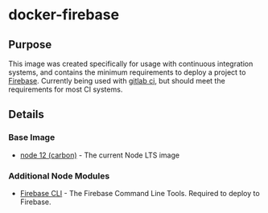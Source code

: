 # docker-firebase

## Purpose

This image was created specifically for usage with continuous integration systems, and contains the minimum requirements to deploy a project to [Firebase](https://firebase.google.com/). Currently being used with [gitlab ci](https://about.gitlab.com/features/gitlab-ci-cd/), but should meet the requirements for most CI systems.

## Details

### Base Image

- [node 12 (carbon)](https://hub.docker.com/r/library/node/) - The current Node LTS image

### Additional Node Modules

- [Firebase CLI](https://github.com/firebase/firebase-tools) - The Firebase Command Line Tools. Required to deploy to Firebase.
